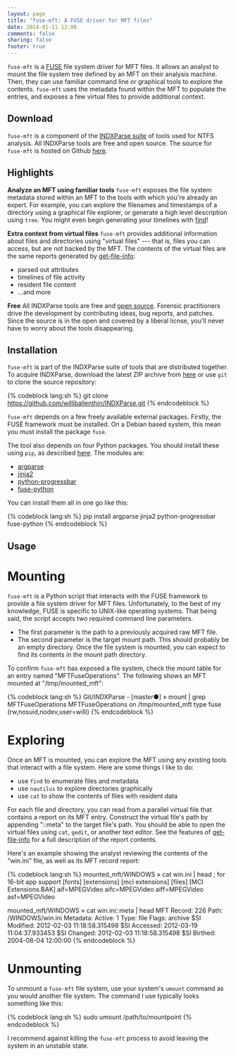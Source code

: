 ```yaml
---
layout: page
title: "fuse-mft: A FUSE driver for MFT files"
date: 2014-01-11 12:00
comments: false
sharing: false
footer: true
---
```


`fuse-mft` is a [FUSE](http://fuse.sourceforge.org) file system driver for MFT files. It allows an analyst
to mount the file system tree defined by an MFT on their analysis machine.
Then, they can use familiar command line or graphical tools to explore the
contents. `fuse-mft` uses the metadata found within the MFT to populate the 
entries, and exposes a few virtual files to provide additional context.  


Download
--------
`fuse-mft` is a component of the [INDXParse suite](http://www.williballenthin.com/forensics/mft/indxparse)
of tools used for NTFS analysis. All INDXParse tools are free and open source.
The source for `fuse-mft` is hosted on Github 
[here](https://github.com/williballenthin/INDXParse/blob/master/fuse-mft.py).


Highlights
----------
**Analyze an MFT using familiar tools** `fuse-mft` exposes the file system
metadata stored within an MFT to the tools with which you're already an expert.
For example, you can explore the filenames and timestamps of a directory 
using a graphical file explorer, or generate a high level description using
`tree`. You might even begin generating your timelines with
[find](http://gist.github.com/williballenthin/7214987)!


**Extra context from virtual files** `fuse-mft` provides additional information
about files and directories using "virtual files" --- that is, files you can
access, but are not backed by the MFT. The contents of the virtual files are the
same reports generated by [get-file-info](http://www.williballenthin.com/forensics/mft/get_file_info/):

  - parsed out attributes
  - timelines of file activity
  - resident file content
  - ...and more


**Free** All INDXParse tools are free and 
[open source](https://raw2.github.com/williballenthin/INDXParse/master/LICENSE). 
Forensic practitioners drive the development by contributing ideas, bug reports, 
and patches. Since the source is in the open and covered by a liberal licnse,
you'll never have to worry about the tools disappearing. 


Installation
------------
`fuse-mft` is part of the INDXParse suite of tools that are distributed
together. To acquire INDXParse, download the latest ZIP archive from 
[here](https://github.com/williballenthin/INDXParse/archive/master.zip) or use
`git` to clone the source repository:

{% codeblock lang:sh %}
git clone https://github.com/williballenthin/INDXParse.git
{% endcodeblock %}

`fuse-mft` depends on a few freely available external packages. Firstly,
the FUSE framework must be installed. On a Debian based system, this mean
you must install the package `fuse`. 

The tool also depends on four Python packages. You should
install these using `pip`, as described 
[here](http://www.williballenthin.com/blog/2014/01/11/how-to-install-the-python-package-manager/).
 The modules are:

  - [argparse](https://pypi.python.org/pypi/argparse)
  - [jinja2](http://jinja.pocoo.org/docs/)
  - [python-progressbar](http://code.google.com/p/python-progressbar/)
  - [fuse-python](http://sourceforge.net/apps/mediawiki/fuse/index.php)

You can install them all in one go like this:

{% codeblock lang:sh %}
pip install argparse jinja2 python-progressbar fuse-python
{% endcodeblock %}


Usage
-----

Mounting
========
`fuse-mft` is a Python script that interacts with the FUSE framework to
provide a file system driver for MFT files. Unfortunately, to the best
of my knowledge, FUSE is specific to UNIX-like operating systems. That
being said, the script accepts two required command line parameters.

  - The first parameter is the path to a previously acquired raw MFT file.
  - The second parameter is the target mount path. This should probably be
an empty directory. Once the file system is mounted, you can expect to 
find its contents in the mount path directory.


To confirm `fuse-mft` has exposed a file system, check 
the mount table for an entry named "MFTFuseOperations". The following
shows an MFT mounted at "/tmp/mounted_mft":

{% codeblock lang:sh %}
Git/INDXParse - [master●] » mount | grep MFTFuseOperations
MFTFuseOperations on /tmp/mounted_mft type fuse (rw,nosuid,nodev,user=willi)
{% endcodeblock %}

Exploring
=========
Once an MFT is mounted, you can explore the MFT using any existing tools
that interact with a file system.  Here are some things I like to do:

  - use `find` to enumerate files and metadata
  - use `nautilus` to explore directories graphically
  - use `cat` to show the contents of files with resident data

For each file and directory, you can read from a parallel virtual file that
contains a report on its MFT entry. Construct the virtual file's path by 
appending "::meta" to the target file's path. You should be able to open 
the virtual files using `cat`, `gedit`, or another text editor. See the 
features of [get-file-info](http://www.williballenthin.com/forensics/mft/get_file_info)
for a full description of the report contents.

Here's an example showing the analyst reviewing the contents of the "win.ini"
file, as well as its MFT record report:

{% codeblock lang:sh %}
mounted_mft/WINDOWS  » cat win.ini | head
; for 16-bit app support
[fonts]
[extensions]
[mci extensions]
[files]
[MCI Extensions.BAK]
aif=MPEGVideo
aifc=MPEGVideo
aiff=MPEGVideo
asf=MPEGVideo


mounted_mft/WINDOWS  » cat win.ini::meta | head
MFT Record: 226
Path: /WINDOWS/win.ini
Metadata:
  Active: 1
  Type: file
  Flags: archive
  $SI Modified: 2012-02-03 11:18:58.315498
  $SI Accessed: 2012-03-19 11:04:37.933453
  $SI Changed: 2012-02-03 11:18:58.315498
  $SI Birthed: 2004-08-04 12:00:00
{% endcodeblock %}

Unmounting
==========
To unmount a `fuse-mft` file system, use your system's `umount` command
as you would another file system. The command I use typically looks something
like this:

{% codeblock lang:sh %}
sudo umount /path/to/mountpoint
{% endcodeblock %}

I recommend against killing the `fuse-mft` process to avoid leaving the system
in an unstable state.
